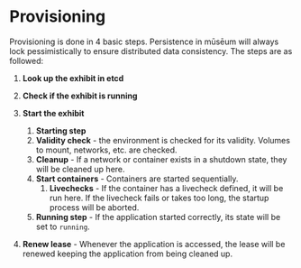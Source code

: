 # Provisioning

Provisioning is done in 4 basic steps. Persistence in mūsēum will always lock pessimistically to ensure distributed data consistency. The steps are as followed:

1. **Look up the exhibit in etcd**

2. **Check if the exhibit is running**
3. **Start the exhibit**
   1.  **Starting step**
      1. **Validity check** - the environment is checked for its validity. Volumes to mount, networks, etc. are checked.
      2. **Cleanup** - If a network or container exists in a shutdown state, they will be cleaned up here.
      3. **Start containers** - Containers are started sequentially.
         1. **Livechecks** - If the container has a livecheck defined, it will be run here. If the livecheck fails or takes too long, the startup process will be aborted.
   2. **Running step** - If the application started correctly, its state will be set to `running`.
4. **Renew lease** - Whenever the application is accessed, the lease will be renewed keeping the application from being cleaned up.

